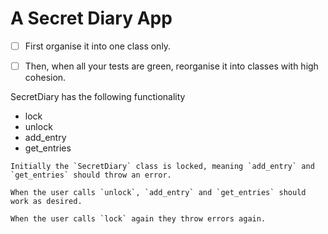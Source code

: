 # A Secret Diary App

-[ ] First organise it into one class only.

-[ ] Then, when all your tests are green, reorganise it into classes with high cohesion.

SecretDiary has the following functionality
  - lock
  - unlock
  - add_entry
  - get_entries

````
Initially the `SecretDiary` class is locked, meaning `add_entry` and `get_entries` should throw an error.

When the user calls `unlock`, `add_entry` and `get_entries` should work as desired.

When the user calls `lock` again they throw errors again.
````